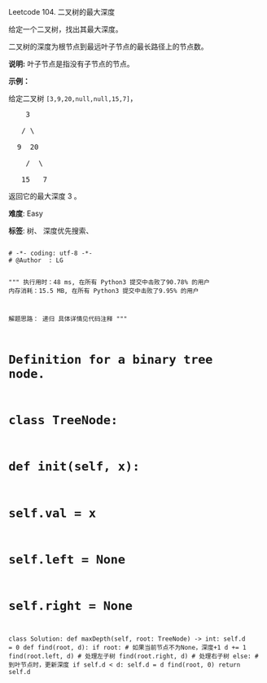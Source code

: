 Leetcode 104. 二叉树的最大深度
<p>给定一个二叉树，找出其最大深度。</p>


<p>二叉树的深度为根节点到最远叶子节点的最长路径上的节点数。</p>



<p><strong>说明:</strong>&nbsp;叶子节点是指没有子节点的节点。</p>



<p><strong>示例：</strong><br>

给定二叉树 <code>[3,9,20,null,null,15,7]</code>，</p>



<pre>    3

   / \

  9  20

    /  \

   15   7</pre>



<p>返回它的最大深度&nbsp;3 。</p>





 **难度**: Easy



 **标签**: 树、 深度优先搜索、 





<div class="hcb_wrap">
<pre class="prism undefined-numbers lang-python" data-lang="Python"><code>
# -*- coding: utf-8 -*-
# @Author  : LG

"""
执行用时：48 ms, 在所有 Python3 提交中击败了90.78% 的用户
内存消耗：15.5 MB, 在所有 Python3 提交中击败了9.95% 的用户

解题思路：
    递归
    具体详情见代码注释
"""
# Definition for a binary tree node.
# class TreeNode:
#     def __init__(self, x):
#         self.val = x
#         self.left = None
#         self.right = None

class Solution:
    def maxDepth(self, root: TreeNode) -> int:
        self.d = 0
        def find(root, d):
            if root:    # 如果当前节点不为None，深度+1
                d += 1
                find(root.left, d)  # 处理左子树
                find(root.right, d) # 处理右子树
            else:   # 到叶节点时，更新深度
                if self.d < d:
                    self.d = d
        find(root, 0)
        return self.d</code></pre></div>
